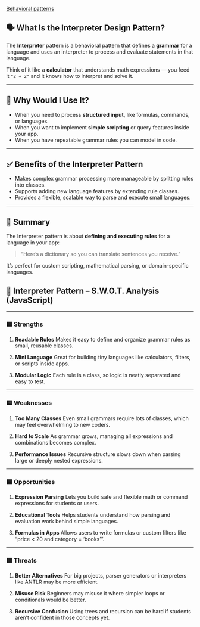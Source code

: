 [Behavioral patterns](../README.md)

## 🗣️ What Is the Interpreter Design Pattern?

The **Interpreter** pattern is a behavioral pattern that defines a **grammar** for a language and uses an interpreter to process and evaluate statements in that language.

Think of it like a **calculator** that understands math expressions — you feed it `"2 + 2"` and it knows how to interpret and solve it.

---

## 🤔 Why Would I Use It?

* When you need to process **structured input**, like formulas, commands, or languages.
* When you want to implement **simple scripting** or query features inside your app.
* When you have repeatable grammar rules you can model in code.

---

## ✅ Benefits of the Interpreter Pattern

* Makes complex grammar processing more manageable by splitting rules into classes.
* Supports adding new language features by extending rule classes.
* Provides a flexible, scalable way to parse and execute small languages.

---

## 🧩 Summary

The Interpreter pattern is about **defining and executing rules** for a language in your app:

> “Here’s a dictionary so you can translate sentences you receive.”

It’s perfect for custom scripting, mathematical parsing, or domain-specific languages.


## 🧠 Interpreter Pattern – S.W\.O.T. Analysis (JavaScript)

---

### 🟩 **Strengths**

1. **Readable Rules**
   Makes it easy to define and organize grammar rules as small, reusable classes.

2. **Mini Language**
   Great for building tiny languages like calculators, filters, or scripts inside apps.

3. **Modular Logic**
   Each rule is a class, so logic is neatly separated and easy to test.

---

### 🟨 **Weaknesses**

1. **Too Many Classes**
   Even small grammars require lots of classes, which may feel overwhelming to new coders.

2. **Hard to Scale**
   As grammar grows, managing all expressions and combinations becomes complex.

3. **Performance Issues**
   Recursive structure slows down when parsing large or deeply nested expressions.

---

### 🟦 **Opportunities**

1. **Expression Parsing**
   Lets you build safe and flexible math or command expressions for students or users.

2. **Educational Tools**
   Helps students understand how parsing and evaluation work behind simple languages.

3. **Formulas in Apps**
   Allows users to write formulas or custom filters like “price < 20 and category = ‘books’”.

---

### 🟥 **Threats**

1. **Better Alternatives**
   For big projects, parser generators or interpreters like ANTLR may be more efficient.

2. **Misuse Risk**
   Beginners may misuse it where simpler loops or conditionals would be better.

3. **Recursive Confusion**
   Using trees and recursion can be hard if students aren’t confident in those concepts yet.

